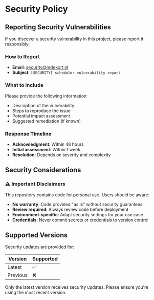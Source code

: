 # Security Policy

## Reporting Security Vulnerabilities

If you discover a security vulnerability in this project, please report it responsibly:

### How to Report

- **Email**: [security@mdekort.nl](mailto:security@mdekort.nl)
- **Subject**: `[SECURITY] scheduler vulnerability report`

### What to Include

Please provide the following information:
- Description of the vulnerability
- Steps to reproduce the issue
- Potential impact assessment
- Suggested remediation (if known)

### Response Timeline

- **Acknowledgment**: Within 48 hours
- **Initial assessment**: Within 1 week
- **Resolution**: Depends on severity and complexity

## Security Considerations

### ⚠️ Important Disclaimers

This repository contains code for personal use. Users should be aware:

- **No warranty**: Code provided "as is" without security guarantees
- **Review required**: Always review code before deployment
- **Environment-specific**: Adapt security settings for your use case
- **Credentials**: Never commit secrets or credentials to version control

## Supported Versions

Security updates are provided for:

| Version | Supported |
|---------|-----------|
| Latest  | ✅        |
| Previous| ❌        |

Only the latest version receives security updates. Please ensure you're using the most recent version.
